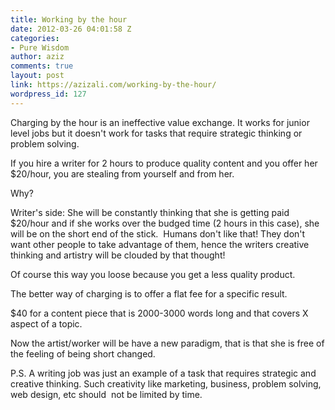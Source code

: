 ```yaml
---
title: Working by the hour
date: 2012-03-26 04:01:58 Z
categories:
- Pure Wisdom
author: aziz
comments: true
layout: post
link: https://azizali.com/working-by-the-hour/
wordpress_id: 127
---
```


Charging by the hour is an ineffective value exchange. It works for junior level jobs but it doesn't work for tasks that require strategic thinking or problem solving.

If you hire a writer for 2 hours to produce quality content and you offer her $20/hour, you are stealing from yourself and from her.

Why?

Writer's side: She will be constantly thinking that she is getting paid $20/hour and if she works over the budged time (2 hours in this case), she will be on the short end of the stick.  Humans don't like that! They don't want other people to take advantage of them, hence the writers creative thinking and artistry will be clouded by that thought!

Of course this way you loose because you get a less quality product.

The better way of charging is to offer a flat fee for a specific result.

$40 for a content piece that is 2000-3000 words long and that covers X aspect of a topic.

Now the artist/worker will be have a new paradigm, that is that she is free of the feeling of being short changed.

P.S. A writing job was just an example of a task that requires strategic and creative thinking. Such creativity like marketing, business, problem solving, web design, etc should  not be limited by time.
